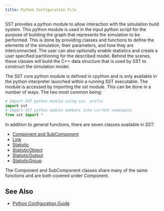 ```yaml
---
title: Python Configuration File
---
```


<!---
SAND2022-6843 O
SAND2023
Source: sst-documentation/manuals/python
--->

SST provides a python module to allow interaction with the simulation build system. This python module is used in the input python script for the purpose of building the graph that represents the simulation to be performed. This is done by providing classes and functions to define the elements of the simulation, their parameters, and how they are interconnected. The user can also optionally enable statistics and create a user specified partitioning for the described model. Behind the scenes, these classes will build the C\+\+ data structure that is used by SST to construct the simulation model. 

The SST core python module is defined in cpython and is only available in the python interpreter launched within a running SST executable. The module is accessed by importing the sst module. This can be done in a number of ways. The two most common being: 


```py
# Import SST python module using sst. prefix
import sst
# Import SST python module members into current namespace
from sst import *
```

In addition to general functions, there are seven classes available in SST: 
* [Component and SubComponent](config/component/classes)
* [Link](config/link)
* [Statistic](config/stats/overview)
* [StatisticObject](config/stats/object/statisticObject)
* [StatisticOutput](config/stats/output/statisticOutput)
* [StatisticGroup](config/stats/group/statisticGroup)

The Component and SubComponent classes share many of the same functions and are both covered under Component.

## See Also
- [Python Configuration Guide](../guides/configuration/pythonConfigGuide)
